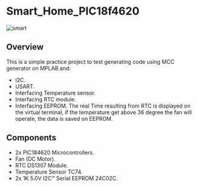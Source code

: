 # Smart_Home_PIC18f4620
![smart](https://i.ibb.co/WyCD4VD/smart.png)


## Overview
This is a simple practice project to test generating code using MCC generator on MPLAB and:
- I2C.
- USART.
- Interfacing Temperature sensor.
- Interfacing RTC module.
- Interfacing EEPROM.
The real Time resulting from RTC is displayed on the virtual terminal, if the temperature get above 36 degree the fan will operate, the data is saved on EEPROM.
## Components
- 2x PIC184620 Microcontrollers.
- Fan (DC Motor).
- RTC DS1307 Module.
- Temperature Sensor TC74.
- 2x 1K 5.0V I2C™ Serial EEPROM 24C02C.
